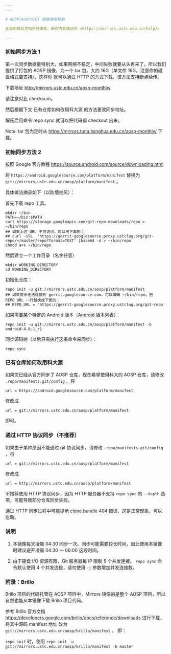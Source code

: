 ```yaml
---
---

# AOSP(Android) 镜像使用帮助

此处的帮助文档已经废弃，新的内容请访问 <https://mirrors.ustc.edu.cn/help/>

---
```


### 初始同步方法 1

第一次同步数据量特别大，如果网络不稳定，中间失败就要从头再来了。所以我们提供了打包的 AOSP 镜像，为一个 tar 包，大约 16G（单文件 16G，注意你的磁盘格式要支持）。这样你 就可以通过 HTTP 的方式下载，该方法支持断点续传。

下载地址 <http://mirrors.ustc.edu.cn/aosp-monthly/>

请注意对比 checksum。

然后根据下文 已有仓库如何改用科大源 的方法更改同步地址。

解压后用命令 repo sync 就可以把代码都 checkout 出来。

Note: tar 包为定时从 <https://mirrors.tuna.tsinghua.edu.cn/aosp-monthly/> 下载。

### 初始同步方法 2

按照 Google 官方教程 <https://source.android.com/source/downloading.html>

将 `https://android.googlesource.com/platform/manifest` 替换为 `git://mirrors.ustc.edu.cn/aosp/platform/manifest` 。

具体做法摘录如下（以防墙抽风）：

首先下载 repo 工具。

    mkdir ~/bin
    PATH=~/bin:$PATH
    curl https://storage.googleapis.com/git-repo-downloads/repo > ~/bin/repo
    ## 如果上述 URL 不可访问，可以用下面的：
    ## curl -sSL  'https://gerrit-googlesource.proxy.ustclug.org/git-repo/+/master/repo?format=TEXT' |base64 -d > ~/bin/repo
    chmod a+x ~/bin/repo

然后建立一个工作目录（名字任意）

    mkdir WORKING_DIRECTORY
    cd WORKING_DIRECTORY

初始化仓库：

    repo init -u git://mirrors.ustc.edu.cn/aosp/platform/manifest
    ## 如果提示无法连接到 gerrit.googlesource.com，可以编辑 ~/bin/repo，把 REPO_URL 一行替换成下面的：
    ## REPO_URL = 'https://gerrit-googlesource.proxy.ustclug.org/git-repo'

如果需要某个特定的 Android 版本（[Android 版本列表](https://source.android.com/source/build-numbers.html#source-code-tags-and-builds "https://source.android.com/source/build-numbers.html#source-code-tags-and-builds")）：

    repo init -u git://mirrors.ustc.edu.cn/aosp/platform/manifest -b android-4.0.1_r1

同步源码树（以后只需执行这条命令来同步）：

    repo sync

### 已有仓库如何改用科大源

如果您已经从官方同步了 AOSP 仓库，现在希望使用科大的 AOSP 仓库，请修改 `.repo/manifests.git/config` ，将

    url = https://android.googlesource.com/platform/manifest

修改成

    url = git://mirrors.ustc.edu.cn/aosp/platform/manifest

即可。

### 通过 HTTP 协议同步（不推荐）

如果由于某种原因不能通过 git 协议同步，请修改 `.repo/manifests.git/config` ，将

    url = git://mirrors.ustc.edu.cn/aosp/platform/manifest

修改成

    url = http://mirrors.ustc.edu.cn/aosp/platform/manifest

不推荐使用 HTTP 协议同步，因为 HTTP 服务器不支持 `repo sync` 的 `--depth` 选项，可能导致部分仓库同步失败。

通过 HTTP 同步过程中可能提示 clone.bundle 404 错误，这是正常现象，可以忽略。

### 说明

1. 本镜像每天凌晨 04:30 同步一次。同步可能需要较长时间，因此使用本镜像时建议避开凌晨 04:30 ～ 06:00 这段时间。

2. 由于硬盘 I/O 资源有限，Git 服务器每 IP 限制 5 个并发连接。 `repo sync` 命令默认使用 4 个并发连接，请勿使用 `-j` 参数增加并发连接数。

### 附录：Brillo

Brillo 项目的代码托管在 AOSP 项目中，Mirrors 镜像的是整个 AOSP 项目，所以自然也能从本镜像下载 Brillo 项目代码。

参考 Brillo 官方文档 <https://developers.google.com/brillo/docs/reference/downloads> 进行下载，将其中源码 manifest 地址 改为 `git://mirrors.ustc.edu.cn/aosp/brillo/manifest` 。 即：

`repo init` 时，使用 `repo init -u git://mirrors.ustc.edu.cn/aosp/brillo/manifest -b master`
